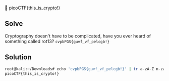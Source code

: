 :checkered_flag: picoCTF{this_is_crypto!}

## Solve
Cryptography doesn't have to be complicated, have you ever heard of something called rot13? `cvpbPGS{guvf_vf_pelcgb!}`


## Solution
```bash
root@kali:~/Downloads# echo 'cvpbPGS{guvf_vf_pelcgb!}' | tr a-zA-Z n-za-mN-ZA-M
picoCTF{this_is_crypto!}
```
